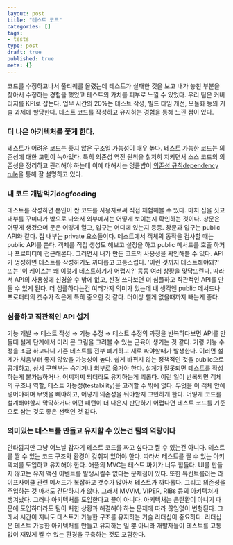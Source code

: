 ```yaml
---
layout: post
title: "테스트 코드"
categories: []
tags:
- tests
type: post
draft: true
published: true
meta: {}
---
```


코드를 수정하고나서 풀리퀘를 올렸는데 테스트가 실패한 것을 보고 내가 놓친 부분을 찾아서 수정하는 경험을 했었고 테스트의 가치를 피부로 느낄 수 있었다. 우리 팀은 커버리지를 KPI로 잡는다. 업무 시간의 20%는 테스트 작성, 빌드 타임 개선, 모듈화 등의 기술 과제에 할당한다. 테스트 코드를 작성하고 유지하는 경험을 통해 느낀 점이 있다.

### 더 나은 아키텍처를 쫓게 한다.

테스트가 어려운 코드는 좋지 않은 구조일 가능성이 매우 높다. 테스트 가능한 코드는 의존성에 대한 고민이 녹아있다. 특히 의존성 역전 원칙을 철저히 지키면서 소스 코드의 의존성을 정리하고 관리해야 하는데 이에 대해서는 엉클밥이 [의존성 규칙dependency rule](https://khalilstemmler.com/wiki/dependency-rule/)을 통해 잘 설명하고 있다.

### 내 코드 개밥먹기dogfooding

테스트를 작성하면 본인이 짠 코드를 사용자로써 직접 체험해볼 수 있다. 마치 집을 짓고 내부를 꾸미다가 밖으로 나와서 외부에서는 어떻게 보이는지 확인하는 것이다. 창문은 어떻게 생겼으며 문은 어떻게 열고, 입구는 어디에 있는지 등등. 창문과 입구는 public API와 같다. 집 내부는 private 요소들이다. 테스트에서 객체의 동작을 검사할 때는 public API를 쓴다. 객체를 직접 생성도 해보고 설정을 하고 public 메서드를 호출 하거나 프로퍼티에 접근해본다. 그러면서 내가 만든 코드의 사용성을 확인해볼 수 있다. API가 엉성하면 테스트를 작성하기도 까다롭고 고통스럽다. '이런 것까지 테스트해야돼?' 또는 '이 케이스는 왜 이렇게 테스트하기가 어렵지?' 등등 여러 상황을 맞닥뜨린다. 따라서 API의 사용성에 신경쓸 수 밖에 없고, 신경 쓰다보면 더 심플하고 직관적인 API를 만들 수 있게 된다. 더 심플하다는건 여러가지 의미가 있는데 내 생각엔 public 메서드나 프로퍼티의 갯수가 적은게 특히 중요한 것 같다. 더이상 뺄게 없을때까지 빼는게 좋다.

### 심플하고 직관적인 API 설계

기능 개발 → 테스트 작성 → 기능 수정 → 테스트 수정의 과정을 반복하다보면 API를 만들때 설계 단계에서 미리 큰 그림을 그려볼 수 있는 근육이 생기는 것 같다. 가령 기능 수정을 조금 하고나니 기존 테스트를 전부 폐기하고 새로 짜야할때가 발생한다. 이러면 설계가 처음부터 좋지 않았을 가능성이 높다. 쉽게 바뀌지 않는 정책적인 것을 public으로 공개하고, 상세 구현부는 숨기거나 외부로 옮겨야 한다. 설계가 잘못되면 테스트를 작성하는게 불가능하거나, 어찌저찌 되더라도 유지하는게 괴롭다. 이런 일이 반복되면 객체의 구조나 역할, 테스트 가능성(testability)을 고려할 수 밖에 없다. 무엇을 이 객체 안에 넣어야하며 무엇을 빼야하고, 어떻게 의존성을 둬야할지 고민하게 한다. 어떻게 코드를 설계해야할지 막막하거나 어떤 패턴이 더 나은지 판단하기 어렵다면 테스트 코드를 기준으로 삼는 것도 좋은 선택인 것 같다.

### 의미있는 테스트를 만들고 유지할 수 있는건 팀의 역량이다

안타깝지만 그냥 어느날 갑자기 테스트 코드를 짜고 싶다고 짤 수 있는건 아니다. 테스트를 짤 수 있는 코드 구조와 환경이 갖춰져 있어야 한다. 따라서 테스트를 짤 수 있는 아키텍처를 도입하고 유지해야 한다. 애플의 MVC는 테스트 짜기가 너무 힘들다. UI를 만들지 않고는 유저 액션 이벤트를 발생시킬수 없다는 문제점이 있다. 또한 뷰컨트롤러는 라이프사이클 관련 메서드가 복잡하고 갯수가 많아서 테스트가 까다롭다. 그리고 의존성을 주입하는 것 마저도 간단하지가 않다. 그래서 MVVM, VIPER, RIBs 등의 아키텍처가 생겨났다. 그러나 아키텍처를 도입한다고 끝이 아니다. 아키텍처는 은탄환이 아니기 때문에 도입하더라도 팀이 처한 상황과 해결해야 하는 문제에 따라 끊임없이 변형된다. 그래서 시간이 지나도 테스트가 가능한 구조를 유지하는 기술 리더십이 중요하다. 리더십은 테스트 가능한 아키텍처를 만들고 유지하는 일 뿐 아니라 개발자들이 테스트를 고통 없이 재밌게 짤 수 있는 환경을 구축하는 것도 포함한다.
